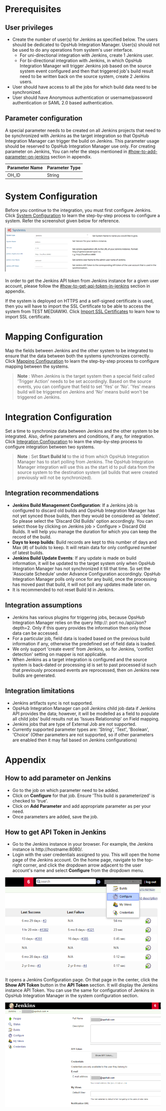 # Prerequisites

## User privileges

* Create the number of user(s) for Jenkins as specified below. The users should be dedicated to OpsHub Integration Manager. User(s) should not be used to do any operations from system's user interface.  
  * For uni-directional integration with Jenkins, create 1 Jenkins user.  
  * For bi-directional integration with Jenkins, in which OpsHub Integration Manager will trigger Jenkins job based on the source system event configured and then that triggered job's build result need to be written back on the source system, create 2 Jenkins users.
* User should have access to all the jobs for which build data need to be synchronized.
* User should have Anonymous authentication or username/password authentication or SAML 2.0 based authentication.

## Parameter configuration

A special parameter needs to be created on all Jenkins projects that need to be synchronized with Jenkins as the target integration so that OpsHub Integration Manager can trigger the build on Jenkins. This parameter usage should be reserved to OpsHub Integration Manager use only. For creating parameter on Jenkins, You can refer the steps mentioned in [#how-to-add-parameter-on-jenkins](#how-to-add-parameter-on-jenkins) section in appendix. 

| Parameter Name | Parameter Type |
|----------------|----------------|
| OH_ID          | String          |

# System Configuration

Before you continue to the integration, you must first configure Jenkins. Click [System Configuration](../integrate/system-configuration.md) to learn the step-by-step process to configure a system. Refer the screenshot given below for reference.

<p align="center">
  <img src="../assets/Jenkins_Image_3a.png" />
</p>

In order to get the Jenkins API token from Jenkins instance for a given user account, please follow the [#how-to-get-api-token-in-jenkins](#how-to-get-api-token-in-jenkins) section in appendix.

If the system is deployed on HTTPS and a self-signed certificate is used, then you will have to import the SSL Certificate to be able to access the system from TEST MEDIAWIKI. Click [Import SSL Certificates](import-ssl-certificates.md) to learn how to import SSL certificate.

# Mapping Configuration

Map the fields between Jenkins and the other system to be integrated to ensure that the data between both the systems synchronizes correctly.  
Click [Mapping Configuration](../integrate/mapping-configuration.md) to learn the step-by-step process to configure mapping between the systems.

> **Note** : When Jenkins is the target system then a special field called 'Trigger Action' needs to be set accordingly. Based on the source events, you can configure that field to set 'Yes' or 'No'. 'Yes' means build will be triggered on Jenkins and 'No' means build won't be triggered on Jenkins.

# Integration Configuration

Set a time to synchronize data between Jenkins and the other system to be integrated. Also, define parameters and conditions, if any, for integration. Click [Integration Configuration](integration-configuration.md) to learn the step-by-step process to configure integration between two systems.

> **Note** : Set **Start Build Id** to the id from which OpsHub Integration Manager has to start polling from Jenkins. The OpsHub Integration Manager integration will use this as the start id to pull data from the source system to the destination system (all builds that were created previously will not be synchronized). 

## Integration recommendations

* **Jenkins Build Management Configuration**: If a Jenkins job is configured to discard old builds and OpsHub Integration Manager has not yet synced those builds, then they would be considered as 'deleted'. So please select the 'Discard Old Builds' option accordingly. You can select those by clicking on Jenkins job > Configure > Discard Old Builds. It will help you manage the duration for which you can keep the record of the build.  
* **Days to keep builds**: Build records are kept to this number of days and Max (#) of builds to keep. It will retain data for only configured number of latest builds.  
* **Jenkins Build Update Events**: If any update is made on build information, it will be updated to the target system only when OpsHub Integration Manager has not synchronized it till that time. So set the 'Associate Schedule' under Advance Configuration accordingly. OpsHub Integration Manager polls only once for any build, once the processing has moved past that build, it will not poll any updates made later on.  
* It is recommended to not reset Build Id in Jenkins.

## Integration assumptions

* Jenkins has various plugins for triggering jobs, because OpsHub Integration Manager relies on the query http://<jenkinsserver>: port no./api/Json?depth=2. Only if this query provides the information then only those data can be accessed.
* For a particular job, field data is loaded based on the previous build information if any, otherwise the predefined set of field data is loaded.
* We only support 'create event' from Jenkins, so for Jenkins, 'conflict detection' setting on mapper is not applicable.
* When Jenkins as a target integration is configured and the source system is back-dated or processing id is set to past processed id such that previously processed events are reprocessed, then on Jenkins new builds are generated.

## Integration limitations

* Jenkins artifacts sync is not supported.
* OpsHub Integration Manager can poll Jenkins child job data if Jenkins API provides the data; however, it will be modelled as a field to populate all child jobs' build results not as 'Issues Relationship' on Field mapping.
* Jenkins jobs that are type of External Job are not supported.
* Currently supported parameter types are: 'String', 'Text', 'Boolean', 'Choice' (Other parameters are not supported, so if other parameters are enabled then it may fail based on Jenkins configurations)

# Appendix

## How to add parameter on Jenkins

* Go to the job on which parameter need to be added.
* Click on **Configure** for that job. Ensure 'This build is parameterized' is checked to 'true'.
* Click on **Add Parameter** and add appropriate parameter as per your need.
* Once parameters are added, save the job.

## How to get API Token in Jenkins

* Go to the Jenkins instance in your browser. For example, the Jenkins instance is http://hostname:8080/.
* Login with the user credentials assigned to you. This will open the home page of the Jenkins account. On the home page, navigate to the top-right corner, and click the dropdown arrow adjacent to the user account's name and select **Configure** from the dropdown menu.

<p align="center">
  <img src="../assets/Jenkins_Image_1a.png" />
</p>

It opens a Jenkins Configuration page. On that page in the center, click the **Show API Token** button in the **API Token** section. It will display the Jenkins instance API Token. You can use the same for configuration of Jenkins in OpsHub Integration Manager in the system configuration section.

<p align="center">
  <img src="../assets/Jenkins_Image_2a.png" />
</p>
